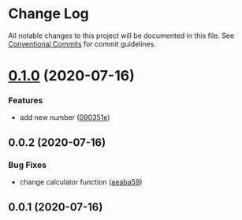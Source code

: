 # Change Log

All notable changes to this project will be documented in this file.
See [Conventional Commits](https://conventionalcommits.org) for commit guidelines.

# [0.1.0](https://github.com/andreepratama27/asi/compare/@asi/calculator@0.0.2...@asi/calculator@0.1.0) (2020-07-16)


### Features

* add new number ([090351e](https://github.com/andreepratama27/asi/commit/090351e6ccd9e05f142bbcbcb853c7a944b80115))





## 0.0.2 (2020-07-16)


### Bug Fixes

* change calculator function ([aeaba59](https://github.com/andreepratama27/asi/commit/aeaba591cd40d67b9aec412b2cf93a936c4c7241))



## 0.0.1 (2020-07-16)
